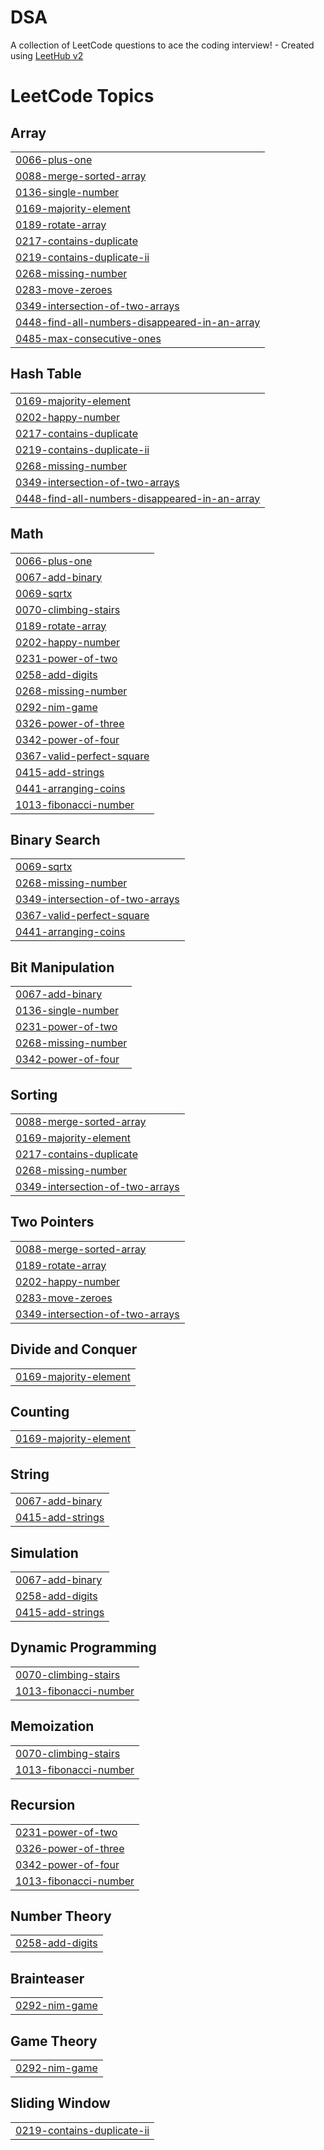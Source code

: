 # DSA
A collection of LeetCode questions to ace the coding interview! - Created using [LeetHub v2](https://github.com/arunbhardwaj/LeetHub-2.0)

<!---LeetCode Topics Start-->
# LeetCode Topics
## Array
|  |
| ------- |
| [0066-plus-one](https://github.com/SUMIT7288/DSA/tree/master/0066-plus-one) |
| [0088-merge-sorted-array](https://github.com/SUMIT7288/DSA/tree/master/0088-merge-sorted-array) |
| [0136-single-number](https://github.com/SUMIT7288/DSA/tree/master/0136-single-number) |
| [0169-majority-element](https://github.com/SUMIT7288/DSA/tree/master/0169-majority-element) |
| [0189-rotate-array](https://github.com/SUMIT7288/DSA/tree/master/0189-rotate-array) |
| [0217-contains-duplicate](https://github.com/SUMIT7288/DSA/tree/master/0217-contains-duplicate) |
| [0219-contains-duplicate-ii](https://github.com/SUMIT7288/DSA/tree/master/0219-contains-duplicate-ii) |
| [0268-missing-number](https://github.com/SUMIT7288/DSA/tree/master/0268-missing-number) |
| [0283-move-zeroes](https://github.com/SUMIT7288/DSA/tree/master/0283-move-zeroes) |
| [0349-intersection-of-two-arrays](https://github.com/SUMIT7288/DSA/tree/master/0349-intersection-of-two-arrays) |
| [0448-find-all-numbers-disappeared-in-an-array](https://github.com/SUMIT7288/DSA/tree/master/0448-find-all-numbers-disappeared-in-an-array) |
| [0485-max-consecutive-ones](https://github.com/SUMIT7288/DSA/tree/master/0485-max-consecutive-ones) |
## Hash Table
|  |
| ------- |
| [0169-majority-element](https://github.com/SUMIT7288/DSA/tree/master/0169-majority-element) |
| [0202-happy-number](https://github.com/SUMIT7288/DSA/tree/master/0202-happy-number) |
| [0217-contains-duplicate](https://github.com/SUMIT7288/DSA/tree/master/0217-contains-duplicate) |
| [0219-contains-duplicate-ii](https://github.com/SUMIT7288/DSA/tree/master/0219-contains-duplicate-ii) |
| [0268-missing-number](https://github.com/SUMIT7288/DSA/tree/master/0268-missing-number) |
| [0349-intersection-of-two-arrays](https://github.com/SUMIT7288/DSA/tree/master/0349-intersection-of-two-arrays) |
| [0448-find-all-numbers-disappeared-in-an-array](https://github.com/SUMIT7288/DSA/tree/master/0448-find-all-numbers-disappeared-in-an-array) |
## Math
|  |
| ------- |
| [0066-plus-one](https://github.com/SUMIT7288/DSA/tree/master/0066-plus-one) |
| [0067-add-binary](https://github.com/SUMIT7288/DSA/tree/master/0067-add-binary) |
| [0069-sqrtx](https://github.com/SUMIT7288/DSA/tree/master/0069-sqrtx) |
| [0070-climbing-stairs](https://github.com/SUMIT7288/DSA/tree/master/0070-climbing-stairs) |
| [0189-rotate-array](https://github.com/SUMIT7288/DSA/tree/master/0189-rotate-array) |
| [0202-happy-number](https://github.com/SUMIT7288/DSA/tree/master/0202-happy-number) |
| [0231-power-of-two](https://github.com/SUMIT7288/DSA/tree/master/0231-power-of-two) |
| [0258-add-digits](https://github.com/SUMIT7288/DSA/tree/master/0258-add-digits) |
| [0268-missing-number](https://github.com/SUMIT7288/DSA/tree/master/0268-missing-number) |
| [0292-nim-game](https://github.com/SUMIT7288/DSA/tree/master/0292-nim-game) |
| [0326-power-of-three](https://github.com/SUMIT7288/DSA/tree/master/0326-power-of-three) |
| [0342-power-of-four](https://github.com/SUMIT7288/DSA/tree/master/0342-power-of-four) |
| [0367-valid-perfect-square](https://github.com/SUMIT7288/DSA/tree/master/0367-valid-perfect-square) |
| [0415-add-strings](https://github.com/SUMIT7288/DSA/tree/master/0415-add-strings) |
| [0441-arranging-coins](https://github.com/SUMIT7288/DSA/tree/master/0441-arranging-coins) |
| [1013-fibonacci-number](https://github.com/SUMIT7288/DSA/tree/master/1013-fibonacci-number) |
## Binary Search
|  |
| ------- |
| [0069-sqrtx](https://github.com/SUMIT7288/DSA/tree/master/0069-sqrtx) |
| [0268-missing-number](https://github.com/SUMIT7288/DSA/tree/master/0268-missing-number) |
| [0349-intersection-of-two-arrays](https://github.com/SUMIT7288/DSA/tree/master/0349-intersection-of-two-arrays) |
| [0367-valid-perfect-square](https://github.com/SUMIT7288/DSA/tree/master/0367-valid-perfect-square) |
| [0441-arranging-coins](https://github.com/SUMIT7288/DSA/tree/master/0441-arranging-coins) |
## Bit Manipulation
|  |
| ------- |
| [0067-add-binary](https://github.com/SUMIT7288/DSA/tree/master/0067-add-binary) |
| [0136-single-number](https://github.com/SUMIT7288/DSA/tree/master/0136-single-number) |
| [0231-power-of-two](https://github.com/SUMIT7288/DSA/tree/master/0231-power-of-two) |
| [0268-missing-number](https://github.com/SUMIT7288/DSA/tree/master/0268-missing-number) |
| [0342-power-of-four](https://github.com/SUMIT7288/DSA/tree/master/0342-power-of-four) |
## Sorting
|  |
| ------- |
| [0088-merge-sorted-array](https://github.com/SUMIT7288/DSA/tree/master/0088-merge-sorted-array) |
| [0169-majority-element](https://github.com/SUMIT7288/DSA/tree/master/0169-majority-element) |
| [0217-contains-duplicate](https://github.com/SUMIT7288/DSA/tree/master/0217-contains-duplicate) |
| [0268-missing-number](https://github.com/SUMIT7288/DSA/tree/master/0268-missing-number) |
| [0349-intersection-of-two-arrays](https://github.com/SUMIT7288/DSA/tree/master/0349-intersection-of-two-arrays) |
## Two Pointers
|  |
| ------- |
| [0088-merge-sorted-array](https://github.com/SUMIT7288/DSA/tree/master/0088-merge-sorted-array) |
| [0189-rotate-array](https://github.com/SUMIT7288/DSA/tree/master/0189-rotate-array) |
| [0202-happy-number](https://github.com/SUMIT7288/DSA/tree/master/0202-happy-number) |
| [0283-move-zeroes](https://github.com/SUMIT7288/DSA/tree/master/0283-move-zeroes) |
| [0349-intersection-of-two-arrays](https://github.com/SUMIT7288/DSA/tree/master/0349-intersection-of-two-arrays) |
## Divide and Conquer
|  |
| ------- |
| [0169-majority-element](https://github.com/SUMIT7288/DSA/tree/master/0169-majority-element) |
## Counting
|  |
| ------- |
| [0169-majority-element](https://github.com/SUMIT7288/DSA/tree/master/0169-majority-element) |
## String
|  |
| ------- |
| [0067-add-binary](https://github.com/SUMIT7288/DSA/tree/master/0067-add-binary) |
| [0415-add-strings](https://github.com/SUMIT7288/DSA/tree/master/0415-add-strings) |
## Simulation
|  |
| ------- |
| [0067-add-binary](https://github.com/SUMIT7288/DSA/tree/master/0067-add-binary) |
| [0258-add-digits](https://github.com/SUMIT7288/DSA/tree/master/0258-add-digits) |
| [0415-add-strings](https://github.com/SUMIT7288/DSA/tree/master/0415-add-strings) |
## Dynamic Programming
|  |
| ------- |
| [0070-climbing-stairs](https://github.com/SUMIT7288/DSA/tree/master/0070-climbing-stairs) |
| [1013-fibonacci-number](https://github.com/SUMIT7288/DSA/tree/master/1013-fibonacci-number) |
## Memoization
|  |
| ------- |
| [0070-climbing-stairs](https://github.com/SUMIT7288/DSA/tree/master/0070-climbing-stairs) |
| [1013-fibonacci-number](https://github.com/SUMIT7288/DSA/tree/master/1013-fibonacci-number) |
## Recursion
|  |
| ------- |
| [0231-power-of-two](https://github.com/SUMIT7288/DSA/tree/master/0231-power-of-two) |
| [0326-power-of-three](https://github.com/SUMIT7288/DSA/tree/master/0326-power-of-three) |
| [0342-power-of-four](https://github.com/SUMIT7288/DSA/tree/master/0342-power-of-four) |
| [1013-fibonacci-number](https://github.com/SUMIT7288/DSA/tree/master/1013-fibonacci-number) |
## Number Theory
|  |
| ------- |
| [0258-add-digits](https://github.com/SUMIT7288/DSA/tree/master/0258-add-digits) |
## Brainteaser
|  |
| ------- |
| [0292-nim-game](https://github.com/SUMIT7288/DSA/tree/master/0292-nim-game) |
## Game Theory
|  |
| ------- |
| [0292-nim-game](https://github.com/SUMIT7288/DSA/tree/master/0292-nim-game) |
## Sliding Window
|  |
| ------- |
| [0219-contains-duplicate-ii](https://github.com/SUMIT7288/DSA/tree/master/0219-contains-duplicate-ii) |
<!---LeetCode Topics End-->